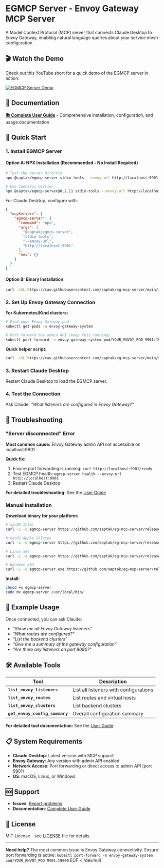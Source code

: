 # EGMCP Server - Envoy Gateway MCP Server

A Model Context Protocol (MCP) server that connects Claude Desktop to Envoy Gateway, enabling natural language queries about your service mesh configuration.

## 🎬 Watch the Demo

Check out this YouTube short for a quick demo of the EGMCP server in action:

[![EGMCP Server Demo](https://img.youtube.com/vi/C-Fakrx3fUQ/0.jpg)](https://www.youtube.com/shorts/C-Fakrx3fUQ)

## 📖 Documentation

**[📚 Complete User Guide](USER_GUIDE.md)** - Comprehensive installation, configuration, and usage documentation

## 🚀 Quick Start

### 1. Install EGMCP Server

#### Option A: NPX Installation (Recommended - No Install Required)

```bash
# Test the server directly
npx @saptak/egmcp-server stdio-tools --envoy-url http://localhost:9901

# Use specific version
npx @saptak/egmcp-server@0.2.11 stdio-tools --envoy-url http://localhost:9901
```

For Claude Desktop, configure with:
```json
{
  "mcpServers": {
    "egmcp-server": {
      "command": "npx",
      "args": [
        "@saptak/egmcp-server",
        "stdio-tools",
        "--envoy-url",
        "http://localhost:9901"
      ],
      "env": {}
    }
  }
}
```

#### Option B: Binary Installation

```bash
curl -sSL https://raw.githubusercontent.com/saptak/eg-mcp-server/main/install.sh | bash
```

### 2. Set Up Envoy Gateway Connection

**For Kubernetes/Kind clusters:**
```bash
# Find your Envoy Gateway pod
kubectl get pods -n envoy-gateway-system

# Port forward the admin API (keep this running)
kubectl port-forward -n envoy-gateway-system pod/YOUR_ENVOY_POD 9901:19000
```

**Quick helper script:**
```bash
curl -sSL https://raw.githubusercontent.com/saptak/eg-mcp-server/main/setup-envoy.sh | bash
```

### 3. Restart Claude Desktop

Restart Claude Desktop to load the EGMCP server.

### 4. Test the Connection

Ask Claude: *"What listeners are configured in Envoy Gateway?"*

## 🔧 Troubleshooting

### "Server disconnected" Error

**Most common cause:** Envoy Gateway admin API not accessible on localhost:9901

**Quick fix:**
1. Ensure port forwarding is running: `curl http://localhost:9901/ready`
2. Test EGMCP health: `egmcp-server health --envoy-url http://localhost:9901`
3. Restart Claude Desktop

**For detailed troubleshooting:** See the [User Guide](USER_GUIDE.md#troubleshooting)

### Manual Installation

**Download binary for your platform:**

```bash
# macOS Intel
curl -L -o egmcp-server https://github.com/saptak/eg-mcp-server/releases/latest/download/egmcp-server-darwin-amd64

# macOS Apple Silicon  
curl -L -o egmcp-server https://github.com/saptak/eg-mcp-server/releases/latest/download/egmcp-server-darwin-arm64

# Linux x64
curl -L -o egmcp-server https://github.com/saptak/eg-mcp-server/releases/latest/download/egmcp-server-linux-amd64

# Windows x64
curl -L -o egmcp-server.exe https://github.com/saptak/eg-mcp-server/releases/latest/download/egmcp-server-windows-amd64.exe
```

**Install:**
```bash
chmod +x egmcp-server
sudo mv egmcp-server /usr/local/bin/
```

## 💬 Example Usage

Once connected, you can ask Claude:

- *"Show me all Envoy Gateway listeners"*
- *"What routes are configured?"*
- *"List the backend clusters"*
- *"Give me a summary of the gateway configuration"*
- *"Are there any listeners on port 8080?"*

## 🛠 Available Tools

| Tool | Description |
|------|-------------|
| **`list_envoy_listeners`** | List all listeners with configurations |
| **`list_envoy_routes`** | List routes and virtual hosts |
| **`list_envoy_clusters`** | List backend clusters |
| **`get_envoy_config_summary`** | Overall configuration summary |

**For detailed tool documentation:** See the [User Guide](USER_GUIDE.md#available-tools)

## 📋 System Requirements

- **Claude Desktop**: Latest version with MCP support
- **Envoy Gateway**: Any version with admin API enabled
- **Network Access**: Port forwarding or direct access to admin API (port 9901)
- **OS**: macOS, Linux, or Windows

## 🆘 Support

- **Issues**: [Report problems](https://github.com/saptak/eg-mcp-server/issues)
- **Documentation**: [Complete User Guide](USER_GUIDE.md)

## 📄 License

MIT License - see [LICENSE](LICENSE) file for details.

---

**Need help?** The most common issue is Envoy Gateway connectivity. Ensure port forwarding is active: `kubectl port-forward -n envoy-gateway-system pod/YOUR_ENVOY_POD 9901:19000`
EOF < /dev/null